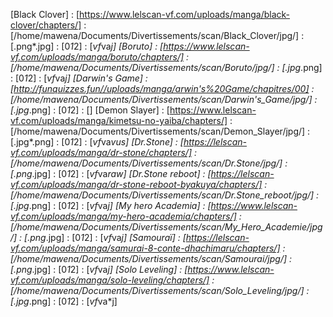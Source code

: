 [Black Clover] : [https://www.lelscan-vf.com/uploads/manga/black-clover/chapters/] : [/home/mawena/Documents/Divertissements/scan/Black_Clover/jpg/] : [.png*.jpg] : [0*1*2] : [*vf*va*j]
[Boruto] : [https://www.lelscan-vf.com/uploads/manga/boruto/chapters/] : [/home/mawena/Documents/Divertissements/scan/Boruto/jpg/] : [.jpg*.png] : [0*1*2] : [*vf*va*j]
[Darwin's Game] : [http://funquizzes.fun//uploads/manga/arwin's%20Game/chapitres/00] : [/home/mawena/Documents/Divertissements/scan/Darwin's_Game/jpg/] : [.jpg*.png] : [0*1*2] : []
[Demon Slayer] : [https://www.lelscan-vf.com/uploads/manga/kimetsu-no-yaiba/chapters/] : [/home/mawena/Documents/Divertissements/scan/Demon_Slayer/jpg/] : [.jpg*.png] : [0*1*2] : [*vf*va*vus]
[Dr.Stone] : [https://lelscan-vf.com/uploads/manga/dr-stone/chapters/] : [/home/mawena/Documents/Divertissements/scan/Dr.Stone/jpg/] : [.png*.jpg] : [0*1*2] : [*vf*va*raw]
[Dr.Stone reboot] : [https://lelscan-vf.com/uploads/manga/dr-stone-reboot-byakuya/chapters/] : [/home/mawena/Documents/Divertissements/scan/Dr.Stone_reboot/jpg/] : [.jpg*.png] : [0*1*2] : [*vf*va*j]
[My hero Academia] : [https://www.lelscan-vf.com/uploads/manga/my-hero-academia/chapters/] : [/home/mawena/Documents/Divertissements/scan/My_Hero_Academie/jpg/] : [.png*.jpg] : [0*1*2] : [*vf*va*j]
[Samouraï] : [https://lelscan-vf.com/uploads/manga/samurai-8-conte-dhachimaru/chapters/] : [/home/mawena/Documents/Divertissements/scan/Samourai/jpg/] : [.png*.jpg] : [0*1*2] : [*vf*va*j]
[Solo Leveling] : [https://www.lelscan-vf.com/uploads/manga/solo-leveling/chapters/] : [/home/mawena/Documents/Divertissements/scan/Solo_Leveling/jpg/] : [.jpg*.png] : [0*1*2] : [*vf*va*j]